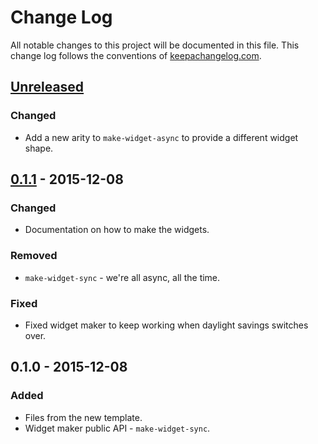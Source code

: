 # Change Log
All notable changes to this project will be documented in this file. This change log follows the conventions of [keepachangelog.com](http://keepachangelog.com/).

## [Unreleased][unreleased]
### Changed
- Add a new arity to `make-widget-async` to provide a different widget shape.

## [0.1.1] - 2015-12-08
### Changed
- Documentation on how to make the widgets.

### Removed
- `make-widget-sync` - we're all async, all the time.

### Fixed
- Fixed widget maker to keep working when daylight savings switches over.

## 0.1.0 - 2015-12-08
### Added
- Files from the new template.
- Widget maker public API - `make-widget-sync`.

[unreleased]: https://github.com/your-name/adventclojure/compare/0.1.1...HEAD
[0.1.1]: https://github.com/your-name/adventclojure/compare/0.1.0...0.1.1
